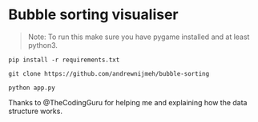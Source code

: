 # Bubble sorting visualiser

> Note: To run this make sure you have pygame installed and at least python3.

```
pip install -r requirements.txt
```

```
git clone https://github.com/andrewnijmeh/bubble-sorting
```
```
python app.py
```

Thanks to @TheCodingGuru for helping me and explaining how the data structure works.

